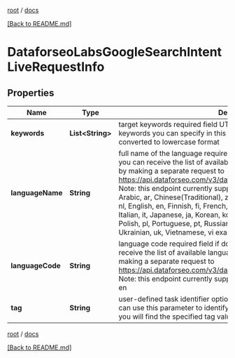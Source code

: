 [root](./../ "root") / [docs](./ "docs")

[[Back to README.md]](./../README.md "[Back to README.md]")

# DataforseoLabsGoogleSearchIntentLiveRequestInfo

## Properties

| Name | Type | Description | Notes |
|------------ | ------------- | ------------- | -------------|
|**keywords** | **List&lt;String&gt;** | target keywords required field UTF-8 encoding maximum number of keywords you can specify in this array: 1000; the keywords will be converted to lowercase format |  [optional] |
|**languageName** | **String** | full name of the language required field if don’t specify language_code you can receive the list of available languages with their language_name by making a separate request to https://api.dataforseo.com/v3/dataforseo_labs/locations_and_languages  Note: this endpoint currently supports the following languages only: Arabic, ar, Chinese(Traditional), zh-TW, Czech, cs, Danish, da, Dutch, nl, English, en, Finnish, fi, French, fr, German, de, Hebrew, he, Hindi, hi, Italian, it, Japanese, ja, Korean, ko, Malay, ms, Norwegian(Bokmål), nb, Polish, pl, Portuguese, pt, Russian, ru, Spanish, es, Swedish, sv, Thai, th, Ukrainian, uk, Vietnamese, vi example: English |  [optional] |
|**languageCode** | **String** | language code required field if don’t specify language_name you can receive the list of available languages with their language_code by making a separate request to https://api.dataforseo.com/v3/dataforseo_labs/locations_and_languages Note: this endpoint currently supports these languages only; example: en |  [optional] |
|**tag** | **String** | user-defined task identifier optional field the character limit is 255 you can use this parameter to identify the task and match it with the result you will find the specified tag value in the data object of the response |  [optional] |

[root](./../ "root") / [docs](./ "docs")

[[Back to README.md]](./../README.md "[Back to README.md]")